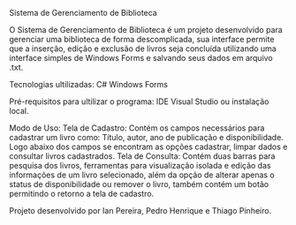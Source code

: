 Sistema de Gerenciamento de Biblioteca

O Sistema de Gerenciamento de Biblioteca é um projeto desenvolvido para gerenciar uma biblioteca de forma descomplicada, sua interface permite que a inserção, edição e exclusão de livros seja concluída utilizando uma interface simples de Windows Forms e salvando seus dados em arquivo .txt.

Tecnologias ultilizadas:
  C#
  Windows Forms

Pré-requisitos para ultilizar o programa:
  IDE Visual Studio ou instalação local.
  
Modo de Uso:
  Tela de Cadastro: Contém os campos necessários para cadastrar um livro como: Título, autor, ano de publicação e disponibilidade. Logo abaixo dos campos se encontram as opções cadastrar, limpar dados e consultar livros cadastrados.
  Tela de Consulta: Contém duas barras para pesquisa dos livros, ferramentas para visualização isolada e edição das informações de um livro selecionado, além da opção de alterar apenas o status de disponibilidade ou remover o livro, também contém um botão permitindo o retorno a tela de cadastro.
  
Projeto desenvolvido por Ian Pereira, Pedro Henrique e Thiago Pinheiro.
